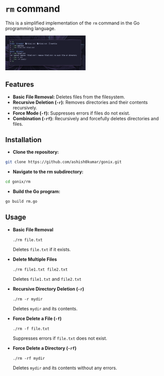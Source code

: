 # `rm` command

This is a simplified implementation of the `rm` command in the Go programming
language.

<img src="../examples/rm.png" alt="example" width="50%">

## Features

- **Basic File Removal:** Deletes files from the filesystem.
- **Recursive Deletion (`-r`):** Removes directories and their contents
  recursively.
- **Force Mode (`-f`):** Suppresses errors if files do not exist.
- **Combination (`-rf`):** Recursively and forcefully deletes directories and
  files.

## Installation

- **Clone the repository:**

```bash
git clone https://github.com/ashish0kumar/gonix.git
```

- **Navigate to the rm subdirectory:**

```bash
cd gonix/rm
```

- **Build the Go program:**

```bash
go build rm.go
```

## Usage

- **Basic File Removal**

  `./rm file.txt`

  Deletes `file.txt` if it exists.

- **Delete Multiple Files**

  `./rm file1.txt file2.txt`

  Deletes `file1.txt` and `file2.txt`

- **Recursive Directory Deletion (`-r`)**

  `./rm -r mydir`

  Deletes `mydir` and its contents.

- **Force Delete a File (`-f`)**

  `./rm -f file.txt`

  Suppresses errors if `file.txt` does not exist.

- **Force Delete a Directory (`-rf`)**

  `./rm -rf mydir`

  Deletes `mydir` and its contents without any errors.
